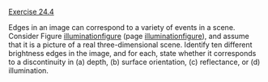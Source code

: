 [Exercise 24.4](ex_4/)

Edges in an image can correspond to a variety of events in a scene.
Consider Figure [illuminationfigure](#/)
(page [illuminationfigure](#/)), and assume that it is a picture of a real
three-dimensional scene. Identify ten different brightness edges in the
image, and for each, state whether it corresponds to a discontinuity in
(a) depth, (b) surface orientation, (c) reflectance, or (d)
illumination.
